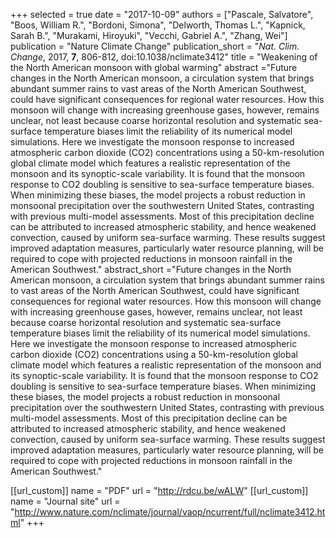 +++
selected = true
date = "2017-10-09"
authors = ["Pascale, Salvatore", "Boos, William R.", "Bordoni, Simona", "Delworth, Thomas L.", "Kapnick, Sarah B.", "Murakami, Hiroyuki", "Vecchi, Gabriel A.", "Zhang, Wei"]
publication = "Nature Climate Change"
publication_short = "*Nat. Clim. Change*, 2017, **7**, 806-812, doi:10.1038/nclimate3412"
title = "Weakening of the North American monsoon with global warming"
abstract ="Future changes in the North American monsoon, a circulation system that brings abundant summer rains to vast areas of the North American Southwest, could have significant consequences for regional water resources. How this monsoon will change with increasing greenhouse gases, however, remains unclear, not least because coarse horizontal resolution and systematic sea-surface temperature biases limit the reliability of its numerical model simulations. Here we investigate the monsoon response to increased atmospheric carbon dioxide (CO2) concentrations using a 50-km-resolution global climate model which features a realistic representation of the monsoon and its synoptic-scale variability. It is found that the monsoon response to CO2 doubling is sensitive to sea-surface temperature biases. When minimizing these biases, the model projects a robust reduction in monsoonal precipitation over the southwestern United States, contrasting with previous multi-model assessments. Most of this precipitation decline can be attributed to increased atmospheric stability, and hence weakened convection, caused by uniform sea-surface warming. These results suggest improved adaptation measures, particularly water resource planning, will be required to cope with projected reductions in monsoon rainfall in the American Southwest." 
abstract_short ="Future changes in the North American monsoon, a circulation system that brings abundant summer rains to vast areas of the North American Southwest, could have significant consequences for regional water resources. How this monsoon will change with increasing greenhouse gases, however, remains unclear, not least because coarse horizontal resolution and systematic sea-surface temperature biases limit the reliability of its numerical model simulations. Here we investigate the monsoon response to increased atmospheric carbon dioxide (CO2) concentrations using a 50-km-resolution global climate model which features a realistic representation of the monsoon and its synoptic-scale variability. It is found that the monsoon response to CO2 doubling is sensitive to sea-surface temperature biases. When minimizing these biases, the model projects a robust reduction in monsoonal precipitation over the southwestern United States, contrasting with previous multi-model assessments. Most of this precipitation decline can be attributed to increased atmospheric stability, and hence weakened convection, caused by uniform sea-surface warming. These results suggest improved adaptation measures, particularly water resource planning, will be required to cope with projected reductions in monsoon rainfall in the American Southwest." 

[[url_custom]]
    name = "PDF"
    url = "http://rdcu.be/wALW"
[[url_custom]]
    name = "Journal site"
    url = "http://www.nature.com/nclimate/journal/vaop/ncurrent/full/nclimate3412.html"
+++

